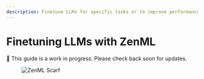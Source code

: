 ```yaml
---
description: Finetune LLMs for specific tasks or to improve performance and cost.
---
```


# Finetuning LLMs with ZenML

🚧 This guide is a work in progress. Please check back soon for updates.

<figure><img src="https://static.scarf.sh/a.png?x-pxid=f0b4f458-0a54-4fcd-aa95-d5ee424815bc" alt="ZenML Scarf"><figcaption></figcaption></figure>
